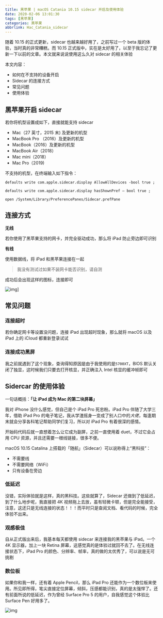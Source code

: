 ```yaml
---
title: 黑苹果 | macOS Catania 10.15 sidecar 开启及使用体验
date: 2020-02-06 13:01:30
tags: [黑苹果]
categories: 黑苹果
abbrlink: Hac_Catania_sidecar
---
```


随着 10.15 的正式更新，sidecar 也越来越好用了，之前写过一个 beta 版的体验，当时真的非常糟糕。而 10.15 正式版中，实在是太好用了，以至于我忘记了更新一下以前的文章。本文就来说说使用这么久对 sidecar 的相关体验

本文内容：

- 如何在不支持的设备开启
- Sidecar 的连接方式
- 常见问题
- 使用体验

<!-- more -->

## 黑苹果开启 sidecar

若你将机型设置成如下，直接就能支持 sidecar

- Mac（27 英寸，2015 末) 及更新的机型
- MacBook Pro （2016）及更新的机型
- MacBook（2016）及更新的机型
- MacBook Air（2018）
- Mac mini（2018）
- Mac Pro（2019)

不支持的机型，在终端输入如下指令：

```shell
defaults write com.apple.sidecar.display AllowAllDevices -bool true ;

defaults write com.apple.sidecar.display hasShownPref – bool true ;

open /System/Library/PreferencePanes/Sidecar.prefPane
```

## 连接方式

**无线**

若你使用了黑苹果支持的网卡，并完全驱动成功，那么将 iPad 防止旁边即可识别

**有线**

使用数据线，将 iPad 和黑苹果连接在一起

> 我没有测试过如果不装网卡能否识别，请自测

成功后会出现这样的图标，连接即可

![img](https://files.zuiyu1818.cn/Mac/sidecar_conncet.jpg)]

## 常见问题

### 连接超时

若你确定网卡等设置没问题，连接 iPad 出现超时现象，那么就将 macOS 以及 iPad 上的 iCloud 都重新登录试试

### 连接成功黑屏

我之前就遇到了这个现象，查询得知原因是由于我使用的是`5700XT`，BIOS 默认关闭了独显，这时候我们只要去打开核显，并正确注入 Intel 核显的缓冲帧即可

## Sidercar 的使用体验

一句话概括：**「让 iPad 成为 Mac 的第二块屏幕」**

我对 iPhone 没什么感觉，但自己是个 iPad Pro 死忠粉。iPad Pro 伴随了大学三年，借助 iPad Pro 的电子笔记，我从学渣摇身一变成了别人口中的*大佬*，每逢期末就会分享各科笔记帮助同学们复习，所以对 iPad Pro 有着很深的感情。

开始码代码后就一直想着怎么让它成为副屏，之前一直使用着 duet，不过它会占用 CPU 资源，并且还需要一根线链接，很多不便。

macOS 10.15 Catalina 上搭载的「随航」（Sidecar）可以说称得上“黑科技”：

- 不需要线
- 不需要网络（WiFi）
- 只有设备在旁边

### 低延迟

没错，实际体验就是这样，真的黑科技。这些就算了，Sidecar 还做到了低延迟，到了什么地步呢，我直接把 4K 视频拖上去放，虽有轻微卡顿，但是完全能接受，注意，这还只是无线连接的状态！！！而平时只是查阅文档、看代码的时候，完全体验不出来。

### 观感极佳

自从正式版出来后，我基本每天都使用 sidecar 来连接我的黑苹果与 iPad。一个 4K 显示器，加上一块 Retina 屏幕，这感觉真的是体验过就回不去了。在无线连接状态下，iPad Pro 的颜色、分辨率、帧率，真的做的太优秀了，可以说是无可挑剔

### 数位板

如果你和我一样，还有着 Apple Pencil，那么 iPad Pro 还能作为一个数位板来使用。所见即所得，笔尖直接定位屏幕，倾斜，压感都能识别，真的是太强悍了。还有前面所说的低延迟，作为曾经 Surface Pro 5 的用户，自我感觉这个体验比 Surface Pen 好用多了。

![img](https://files.zuiyu1818.cn/Mac/Apple_Pencil.jpg)
